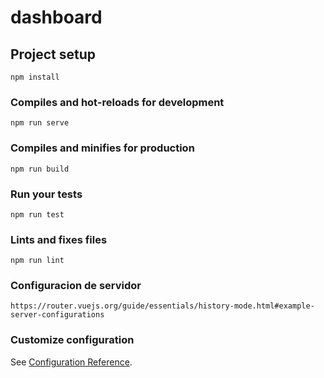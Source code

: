 # dashboard

## Project setup
```
npm install
```

### Compiles and hot-reloads for development
```
npm run serve
```

### Compiles and minifies for production
```
npm run build
```

### Run your tests
```
npm run test
```

### Lints and fixes files
```
npm run lint
```

### Configuracion de servidor
```
https://router.vuejs.org/guide/essentials/history-mode.html#example-server-configurations
```

### Customize configuration
See [Configuration Reference](https://cli.vuejs.org/config/).
